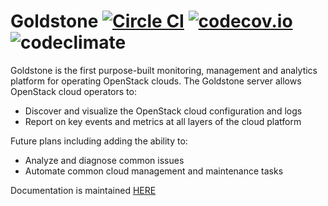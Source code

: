# Goldstone [![Circle CI](https://circleci.com/gh/Solinea/goldstone-server.svg?style=svg&circle-token=81634c30bdc26dead40241ac185d75ef100e1a99)](https://circleci.com/gh/Solinea/goldstone-server) [![codecov.io](https://codecov.io/github/Solinea/goldstone-server/coverage.svg?branch=master)](https://codecov.io/github/Solinea/goldstone-server?branch=master)![codeclimate](https://codeclimate.com/github/Solinea/goldstone-server/badges)

Goldstone is the first purpose-built monitoring, management and analytics platform for operating OpenStack clouds. The Goldstone server allows OpenStack cloud operators to:

* Discover and visualize the OpenStack cloud configuration and logs
* Report on key events and metrics at all layers of the cloud platform

Future plans including adding the ability to:

* Analyze and diagnose common issues
* Automate common cloud management and maintenance tasks

Documentation is maintained [HERE](http://goldstone-server.readthedocs.org/en/latest/)
